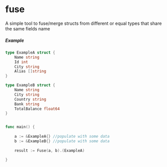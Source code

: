 # fuse

A simple tool to fuse/merge structs from different  or equal types that share the same fields name 

##### Example

```go
type ExampleA struct {
	Name string
	Id int
	City string
	Alias []string
}

type ExampleB struct {
	Name string
	City string
	Country string
	Bank string
	TotalBalance float64
}


func main() {
	
	a := &ExampleA{} //populate with some data
	b := &ExampleB{} //populate with some data
	
	result := Fuse(a, b).(ExampleA)

}
```
